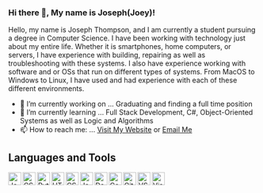 ### Hi there 👋, My name is Joseph(Joey)!

Hello, my name is Joseph Thompson, and I am currently a student pursuing a degree in Computer Science. I have been working with technology just about my entire life. Whether it is smartphones, home computers, or servers, I have experience with building, repairing as well as troubleshooting with these systems. I also have experience working with software and or OSs that run on different types of systems. From MacOS to Windows to Linux, I have used and had experience with each of these different environments.

- 🔭 I’m currently working on ... Graduating and finding a full time position
- 🌱 I’m currently learning ... Full Stack Development, C#, Object-Oriented Systems as well as Logic and Algorithms
- 📫 How to reach me: ... <a href="https://jlthompson96.github.io/Resume_Website/" class="btn btn-light btn-round">Visit My Website</a> or [Email Me](mailto:joeythompson1014@gmail.com)

## Languages and Tools <!-- Icons by: https://github.com/PKief/vscode-material-icon-theme -->
<img align="left" alt="Java" width="26px" src="https://github.com/jlthompson96/vscode-material-icon-theme/blob/master/icons/java.svg" />
<img align="left" alt="CSharp" width="26px" src="https://github.com/jlthompson96/vscode-material-icon-theme/blob/master/icons/csharp.svg" />
<img align="left" alt="Python" width="26px" src="https://github.com/jlthompson96/vscode-material-icon-theme/blob/master/icons/python.svg" />
<img align="left" alt="HTML5" width="26px" src="https://github.com/jlthompson96/vscode-material-icon-theme/blob/master/icons/html.svg" />
<img align="left" alt="CSS3" width="26px" src="https://github.com/jlthompson96/vscode-material-icon-theme/blob/master/icons/css.svg" />
<img align="left" alt="JavaScipt" width="26px" src="https://github.com/jlthompson96/vscode-material-icon-theme/blob/master/icons/javascript.svg" />
<img align="left" alt="Database(MySQL)" width="26px" src="https://github.com/jlthompson96/vscode-material-icon-theme/blob/master/icons/database.svg" />
<img align="left" alt="Console" width="26px" src="https://github.com/jlthompson96/vscode-material-icon-theme/blob/master/icons/console.svg" />
<img align="left" alt="Git" width="26px" src="https://github.com/jlthompson96/vscode-material-icon-theme/blob/master/icons/git.svg" />
<img align="left" alt="VSCode" width="26px" src="https://github.com/jlthompson96/vscode-material-icon-theme/blob/master/icons/vscode.svg" />
<img align="left" alt="Visual Studio" width="26px" src="https://github.com/jlthompson96/vscode-material-icon-theme/blob/master/icons/visualstudio.svg" />

